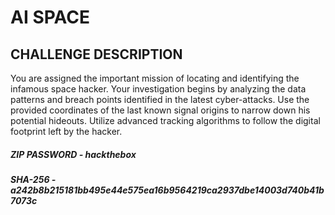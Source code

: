 # AI SPACE

## CHALLENGE DESCRIPTION
You are assigned the important mission of locating and identifying the infamous space hacker. Your investigation begins by analyzing the data patterns and breach points identified in the latest cyber-attacks. Use the provided coordinates of the last known signal origins to narrow down his potential hideouts. Utilize advanced tracking algorithms to follow the digital footprint left by the hacker.

##### ZIP PASSWORD -  hackthebox

##### SHA-256      -  a242b8b215181bb495e44e575ea16b9564219ca2937dbe14003d740b41b7073c

